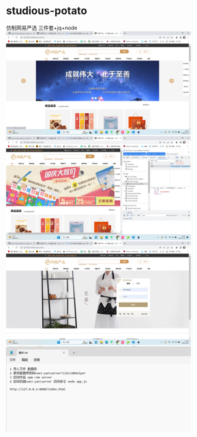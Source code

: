 # studious-potato
仿制网易严选 三件套+jq+node
![image](https://github.com/aass123as/studious-potato/blob/main/%E5%B1%95%E7%A4%BA%E5%9B%BE%E7%89%87/%E5%B1%8F%E5%B9%95%E6%88%AA%E5%9B%BE%202023-07-12%20211602.png)
![image](https://github.com/aass123as/studious-potato/blob/main/%E5%B1%95%E7%A4%BA%E5%9B%BE%E7%89%87/%E5%B1%8F%E5%B9%95%E6%88%AA%E5%9B%BE%202023-07-12%20211829.png)
![image](https://github.com/aass123as/studious-potato/blob/main/%E5%B1%95%E7%A4%BA%E5%9B%BE%E7%89%87/%E5%B1%8F%E5%B9%95%E6%88%AA%E5%9B%BE%202023-07-12%20211858.png)
![image](https://github.com/aass123as/studious-potato/blob/main/%E5%B1%95%E7%A4%BA%E5%9B%BE%E7%89%87/%E5%B1%8F%E5%B9%95%E6%88%AA%E5%9B%BE%202023-07-12%20212128.png)
